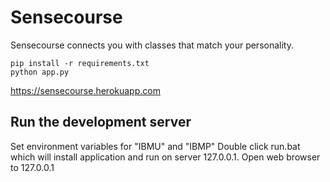 # Sensecourse
Sensecourse connects you with classes that match your personality.


```
pip install -r requirements.txt
python app.py
```

https://sensecourse.herokuapp.com

## Run the development server

Set environment variables for "IBMU" and "IBMP"
Double click run.bat which will install application and run on server 127.0.0.1.
Open web browser to 127.0.0.1